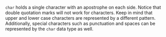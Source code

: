 `char` holds a single character with an apostrophe on each side. Notice that double quotation marks will not work for characters. Keep in mind that upper and lower case characters are represented by a different pattern. Additionally, special characters such as punctuation and spaces can be represented by the `char` data type as well.

